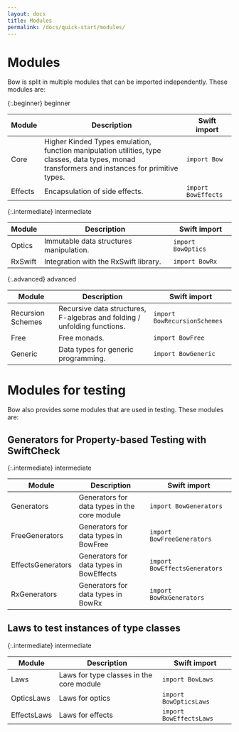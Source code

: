 ```yaml
---
layout: docs
title: Modules
permalink: /docs/quick-start/modules/
---
```


# Modules

 Bow is split in multiple modules that can be imported independently. These modules are:

 {:.beginner}
 beginner

 | Module | Description | Swift import |
 | ------ | ----------- | ------------ |
 | Core | Higher Kinded Types emulation, function manipulation utilities, type classes, data types, monad transformers and instances for primitive types. | `import Bow` |
 | Effects | Encapsulation of side effects. | `import BowEffects` |

 {:.intermediate}
 intermediate

 | Module | Description | Swift import |
 | ------ | ----------- | ------------ |
 | Optics | Immutable data structures manipulation. | `import BowOptics` |
 | RxSwift | Integration with the RxSwift library. | `import BowRx` |

 {:.advanced}
 advanced

 | Module | Description | Swift import |
 | ------ | ----------- | ------------ |
 | Recursion Schemes | Recursive data structures, F-algebras and folding / unfolding functions. | `import BowRecursionSchemes` |
 | Free | Free monads. | `import BowFree` |
 | Generic | Data types for generic programming. | `import BowGeneric` |
 
# Modules for testing
 
 Bow also provides some modules that are used in testing. These modules are:
 
## Generators for Property-based Testing with SwiftCheck
 
 {:.intermediate}
 intermediate
 
 | Module | Description | Swift import |
 | ------ | ----------- | ------------ |
 | Generators | Generators for data types in the core module | `import BowGenerators` |
 | FreeGenerators | Generators for data types in BowFree | `import BowFreeGenerators` |
 | EffectsGenerators | Generators for data types in BowEffects | `import BowEffectsGenerators` |
 | RxGenerators | Generators for data types in BowRx | `import BowRxGenerators` |
 
## Laws to test instances of type classes
 
 {:.intermediate}
 intermediate
 
 | Module | Description | Swift import |
 | ------ | ----------- | ------------ |
 | Laws | Laws for type classes in the core module | `import BowLaws` |
 | OpticsLaws | Laws for optics | `import BowOpticsLaws` |
 | EffectsLaws | Laws for effects | `import BowEffectsLaws` |
 
